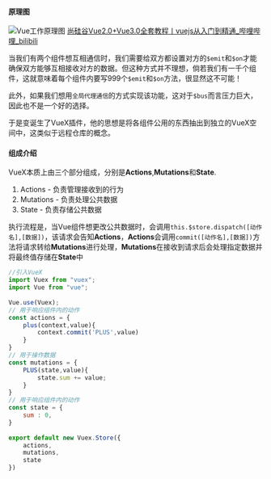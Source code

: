 #### 原理图
![Vue工作原理图](https://vuex.vuejs.org/vuex.png)
[尚硅谷Vue2.0+Vue3.0全套教程丨vuejs从入门到精通_哔哩哔哩_bilibili](https://www.bilibili.com/video/BV1Zy4y1K7SH?p=107)

当我们有两个组件想互相通信时，我们需要给双方都设置对方的`$emit`和`$on`才能确保双方能够互相接收对方的数据。但这种方式并不理想，倘若我们有一千个组件，这就意味着每个组件内要写999个`$emit`和`$on`方法，很显然这不可能！

此外，如果我们想用`全局代理通信`的方式实现该功能，这对于`$bus`而言压力巨大，因此也不是一个好的选择。

于是变诞生了VueX插件，他的思想是将各组件公用的东西抽出到独立的VueX空间中，这类似于远程仓库的概念。

#### 组成介绍
VueX本质上由三个部分组成，分别是**Actions**,**Mutations**和**State**.

1. Actions - 负责管理接收到的行为
2. Mutations - 负责处理公共数据
3. State - 负责存储公共数据

执行流程是，当Vue组件想更改公共数据时，会调用`this.$store.dispatch([动作名],[数据])`，该请求会告知**Actions**，**Actions**会调用`commit([动作名],[数据])`方法将请求转给**Mutations**进行处理，**Mutations**在接收到请求后会处理指定数据并将最终值存储在**State**中

```js
//引入VueX  
import Vuex from "vuex";  
import Vue from "vue";  
  
Vue.use(Vuex);  
// 用于响应组件内的动作  
const actions = {  
    plus(context,value){  
        context.commit('PLUS',value)  
    }  
}  
// 用于操作数据  
const mutations = {  
    PLUS(state,value){  
        state.sum += value;  
	}  
}  
// 用于响应组件内的动作  
const state = {  
    sum : 0,  
}  
  
export default new Vuex.Store({  
    actions,  
	mutations,  
	state  
})
```